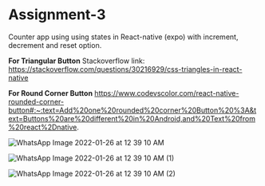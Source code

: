 # Assignment-3
Counter app using using states in React-native (expo) with increment, decrement and reset option.

**For Triangular Button**
Stackoverflow link: https://stackoverflow.com/questions/30216929/css-triangles-in-react-native

**For Round Corner Button**
https://www.codevscolor.com/react-native-rounded-corner-button#:~:text=Add%20one%20rounded%20corner%20Button%20%3A&text=Buttons%20are%20different%20in%20Android,and%20Text%20from%20react%2Dnative.

![WhatsApp Image 2022-01-26 at 12 39 10 AM](https://user-images.githubusercontent.com/72189926/151043135-12283993-7465-4d04-9cf6-72a26d0b75ad.jpeg)

![WhatsApp Image 2022-01-26 at 12 39 10 AM (1)](https://user-images.githubusercontent.com/72189926/151043148-fa2e68d1-1fd5-446b-882d-8be83a975bb5.jpeg)

![WhatsApp Image 2022-01-26 at 12 39 10 AM (2)](https://user-images.githubusercontent.com/72189926/151043155-872e2ad8-0214-411f-8ca6-bacdfd5a4bab.jpeg)
